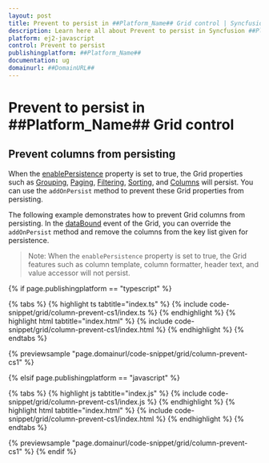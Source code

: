 ```yaml
---
layout: post
title: Prevent to persist in ##Platform_Name## Grid control | Syncfusion
description: Learn here all about Prevent to persist in Syncfusion ##Platform_Name## Grid control of Syncfusion Essential JS 2 and more.
platform: ej2-javascript
control: Prevent to persist 
publishingplatform: ##Platform_Name##
documentation: ug
domainurl: ##DomainURL##
---
```


# Prevent to persist in ##Platform_Name## Grid control

## Prevent columns from persisting

When the [enablePersistence](../../api/grid/#enablepersistence) property is set to true, the Grid properties such as [Grouping](../../api/grid/groupSettingsModel/), [Paging](../../api/grid/pageSettingsModel/), [Filtering](../../api/grid/pageSettingsModel/), [Sorting](../../api/grid/sortSettingsModel/), and [Columns](../../api/grid/columnModel/) will persist. You can use the `addOnPersist` method to prevent these Grid properties from persisting.

The following example demonstrates how to prevent Grid columns from persisting. In the [dataBound](../../api/grid/#databound) event of the Grid, you can override the `addOnPersist` method and remove the columns from the key list given for persistence.

>Note: When the `enablePersistence` property is set to true, the Grid features such as column template, column formatter, header text, and value accessor will not persist.

{% if page.publishingplatform == "typescript" %}

 {% tabs %}
{% highlight ts tabtitle="index.ts" %}
{% include code-snippet/grid/column-prevent-cs1/index.ts %}
{% endhighlight %}
{% highlight html tabtitle="index.html" %}
{% include code-snippet/grid/column-prevent-cs1/index.html %}
{% endhighlight %}
{% endtabs %}
        
{% previewsample "page.domainurl/code-snippet/grid/column-prevent-cs1" %}

{% elsif page.publishingplatform == "javascript" %}

{% tabs %}
{% highlight js tabtitle="index.js" %}
{% include code-snippet/grid/column-prevent-cs1/index.js %}
{% endhighlight %}
{% highlight html tabtitle="index.html" %}
{% include code-snippet/grid/column-prevent-cs1/index.html %}
{% endhighlight %}
{% endtabs %}

{% previewsample "page.domainurl/code-snippet/grid/column-prevent-cs1" %}
{% endif %}